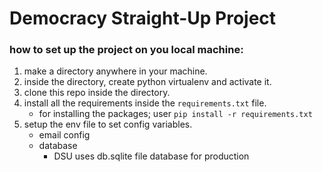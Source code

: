 # Democracy Straight-Up Project


### how to set up the project on you local machine:
1. make a directory anywhere in your machine.
2. inside the directory, create python virtualenv and activate it.
3. clone this repo inside the directory.
4. install all the requirements inside the `requirements.txt` file.
    - for installing the packages; user `pip install -r requirements.txt`
5. setup the env file to set config variables. 
    - email config
    - database 
        - DSU uses db.sqlite file database for production
